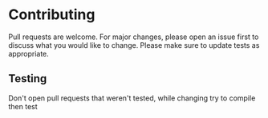 # Contributing
Pull requests are welcome. For major changes, please open an issue first to discuss what you would like to change.
Please make sure to update tests as appropriate.

## Testing
Don't open pull requests that weren't tested, while changing try to compile then test
